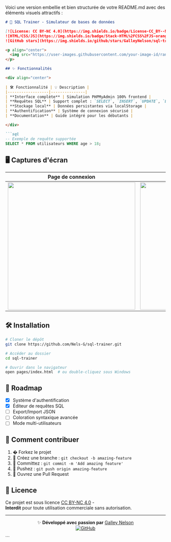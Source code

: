 Voici une version embellie et bien structurée de votre README.md avec des éléments visuels attractifs :

```markdown
# 🚀 SQL Trainer - Simulateur de bases de données

[![License: CC BY-NC 4.0](https://img.shields.io/badge/License-CC_BY--NC_4.0-lightgrey.svg)](https://creativecommons.org/licenses/by-nc/4.0/)
![HTML/CSS/JS](https://img.shields.io/badge/Stack-HTML%2FCSS%2FJS-orange)
![GitHub stars](https://img.shields.io/github/stars/GalleyNelson/sql-trainer?style=social)

<p align="center">
  <img src="https://user-images.githubusercontent.com/your-image-id/random-id/sql-trainer-banner.png" alt="SQL Trainer Banner" width="800">
</p>

## ✨ Fonctionnalités

<div align="center">
  
| 🛠️ Fonctionnalité | 💡 Description |
|------------------|---------------|
| **Interface complète** | Simulation PHPMyAdmin 100% frontend |
| **Requêtes SQL** | Support complet : `SELECT`, `INSERT`, `UPDATE`, `DELETE`... |
| **Stockage local** | Données persistantes via localStorage |
| **Authentification** | Système de connexion sécurisé |
| **Documentation** | Guide intégré pour les débutants |

</div>

```sql
-- Exemple de requête supportée
SELECT * FROM utilisateurs WHERE age > 18;
```

## 🖥️ Captures d'écran

<div align="center">
  
| Page de connexion | Tableau de bord |
|-------------------|-----------------|
| <img src="https://github.com/user-attachments/assets/92ad6e2f-abb5-48be-9e7c-220518e68f8c" width="400"> | <img src="https://github.com/user-attachments/assets/3f25bcc7-d88a-4142-bb6d-210aecf1dbed" width="400"> |

</div>

## 🛠 Installation

```bash
# Cloner le dépôt
git clone https://github.com/Nels-G/sql-trainer.git

# Accéder au dossier
cd sql-trainer

# Ouvrir dans le navigateur
open pages/index.html  # ou double-cliquez sous Windows
```

## 🌟 Roadmap

- [x] Système d'authentification
- [x] Éditeur de requêtes SQL
- [ ] Export/Import JSON
- [ ] Coloration syntaxique avancée
- [ ] Mode multi-utilisateurs

## 🤝 Comment contribuer

1. � Forkez le projet
2. 🌿 Créez une branche : `git checkout -b amazing-feature`
3. 💾 Committez : `git commit -m 'Add amazing feature'`
4. 🚀 Pushez : `git push origin amazing-feature`
5. 🔄 Ouvrez une Pull Request

## 📜 Licence

Ce projet est sous licence [CC BY-NC 4.0](https://creativecommons.org/licenses/by-nc/4.0/) -  
**Interdit** pour toute utilisation commerciale sans autorisation.

---

<div align="center">
  
✨ **Développé avec passion par** [Galley Nelson](https://github.com/Nels-G)  
[![GitHub](https://img.shields.io/badge/Visiter_mon-GitHub-181717?style=for-the-badge&logo=github)](https://github.com/Nels-G)

</div>
```
